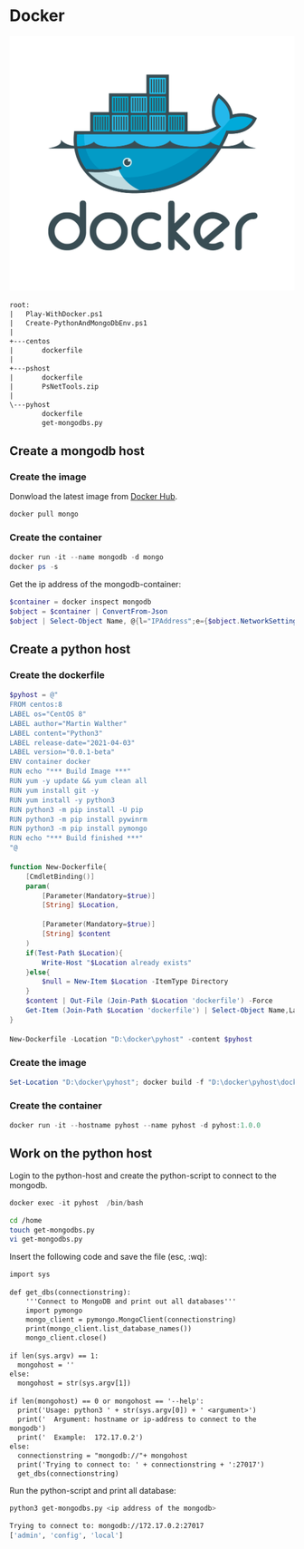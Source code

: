 # Docker

![Docker](docker-icon.png)

````text
root:
|   Play-WithDocker.ps1
|   Create-PythonAndMongoDbEnv.ps1
|
+---centos
|       dockerfile
|
+---pshost
|       dockerfile
|       PsNetTools.zip
|
\---pyhost
        dockerfile
        get-mongodbs.py
````

## Create a mongodb host

### Create the image

Donwload the latest image from [Docker Hub](https://hub.docker.com/_/mongo).

````powershell
docker pull mongo
````

### Create the container

````powershell
docker run -it --name mongodb -d mongo
docker ps -s
````

Get the ip address of the mongodb-container:

````powershell
$container = docker inspect mongodb
$object = $container | ConvertFrom-Json
$object | Select-Object Name, @{l="IPAddress";e={$object.NetworkSettings.IPAddress}}
````

## Create a python host

### Create the dockerfile

````powershell
$pyhost = @"
FROM centos:8
LABEL os="CentOS 8"
LABEL author="Martin Walther"
LABEL content="Python3"
LABEL release-date="2021-04-03"
LABEL version="0.0.1-beta"
ENV container docker
RUN echo "*** Build Image ***"
RUN yum -y update && yum clean all
RUN yum install git -y
RUN yum install -y python3
RUN python3 -m pip install -U pip
RUN python3 -m pip install pywinrm
RUN python3 -m pip install pymongo
RUN echo "*** Build finished ***"
"@

function New-Dockerfile{
    [CmdletBinding()]
    param(
        [Parameter(Mandatory=$true)]
        [String] $Location, 

        [Parameter(Mandatory=$true)]
        [String] $content
    )
    if(Test-Path $Location){
        Write-Host "$Location already exists"
    }else{
        $null = New-Item $Location -ItemType Directory
    }
    $content | Out-File (Join-Path $Location 'dockerfile') -Force
    Get-Item (Join-Path $Location 'dockerfile') | Select-Object Name,LastWriteTime,Length
}

New-Dockerfile -Location "D:\docker\pyhost" -content $pyhost
````

### Create the image

````powershell
Set-Location "D:\docker\pyhost"; docker build -f "D:\docker\pyhost\dockerfile" -t pyhost:1.0.0 .
````

### Create the container

````powershell
docker run -it --hostname pyhost --name pyhost -d pyhost:1.0.0
````

## Work on the python host

Login to the python-host and create the python-script to connect to the mongodb.

````powershell
docker exec -it pyhost  /bin/bash
````

````bash
cd /home
touch get-mongodbs.py
vi get-mongodbs.py
````

Insert the following code and save the file (esc, :wq):

````python3
import sys

def get_dbs(connectionstring):
    '''Connect to MongoDB and print out all databases'''
    import pymongo
    mongo_client = pymongo.MongoClient(connectionstring)
    print(mongo_client.list_database_names())
    mongo_client.close()

if len(sys.argv) == 1:
  mongohost = ''
else:
  mongohost = str(sys.argv[1])

if len(mongohost) == 0 or mongohost == '--help':
  print('Usage: python3 ' + str(sys.argv[0]) + ' <argument>')
  print('  Argument: hostname or ip-address to connect to the mongodb')
  print('  Example:  172.17.0.2')
else:
  connectionstring = "mongodb://"+ mongohost
  print('Trying to connect to: ' + connectionstring + ':27017')
  get_dbs(connectionstring)
````

Run the python-script and print all database:

````bash
python3 get-mongodbs.py <ip address of the mongodb>
````

````bash
Trying to connect to: mongodb://172.17.0.2:27017
['admin', 'config', 'local']
````

